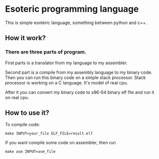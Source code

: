 # Esoteric programming language 
This is simple esoteric language, something between python and c++.

## How it work?

### There are three parts of program.

First parts is a translator from my language to my assembler.

Second part is a compile from my assembly language to my binary code. Then you can run this binary code on a simple stack processor. Stack processor is working on a C language. It's model of real cpu.

After it you can convert my binary code to x86-64 binary elf file and run it on real cpu.

## How to use it? 

To compile code:

```make INPUT=your_file ELF_FILE=result.elf```

If you want compile some code on assembler, then run 

```make asm INPUT=asm_file```